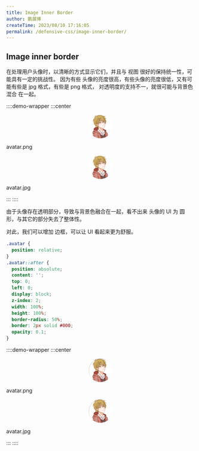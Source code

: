 ```yaml
---
title: Image Inner Border
author: 鹏展博
createTime: 2023/08/10 17:16:05
permalink: /defensive-css/image-inner-border/
---
```


## Image inner border

在处理用户头像时，以清晰的方式显示它们，并且与 视图 很好的保持统一性，可能具有一定的挑战性。
因为有些 头像的亮度很高，有些头像的亮度很低，又有可能有些是 jpg 格式，有些是 png 格式，
对透明度的支持不一，就很可能与背景色 混合 在一起。

<style>
.avatar-110 {
  width: 64px;
  height: 64px;
  border-radius: 50%;
  overflow: hidden;
  margin: auto;
}
.avatar-110 img {
  object-fit: cover;
  width: 100%;
}
.avatar-110.inner {
  position: relative;
}
.avatar-110.inner::after {
  position: absolute;
  content: "";
  top: 0;
  left: 0;
  display: block;
  z-index: 2;
  width: 100%;
  height: 100%;
  border-radius: 50%;
  border: 2px solid #000;
  opacity: 0.1;
}
</style>

::::demo-wrapper
:::center

<div class="avatar-110"><img src="/images/blogger-fav.png" alt=""></div>
<p>avatar.png</p>
<div class="avatar-110"><img src="/images/blogger-fav.png" style="background-color: #fff" alt=""></div>
<p>avatar.jpg</p>
:::
::::

由于头像存在透明部分，导致与背景色融合在一起，看不出来 头像的 UI 为 圆形，与其它的部分失去了整体性。

对此，我们可以增加 边框，可以让 UI 看起来更为舒服。

```css
.avatar {
  position: relative;
}
.avatar::after {
  position: absolute;
  content: '';
  top: 0;
  left: 0;
  display: block;
  z-index: 2;
  width: 100%;
  height: 100%;
  border-radius: 50%;
  border: 2px solid #000;
  opacity: 0.1;
}
```

::::demo-wrapper
:::center

<div class="avatar-110 inner"><img src="/images/blogger-fav.png" alt=""></div>
<p>avatar.png</p>
<div class="avatar-110 inner"><img src="/images/blogger-fav.png" style="background-color: #fff" alt=""></div>
<p>avatar.jpg</p>
:::
::::
